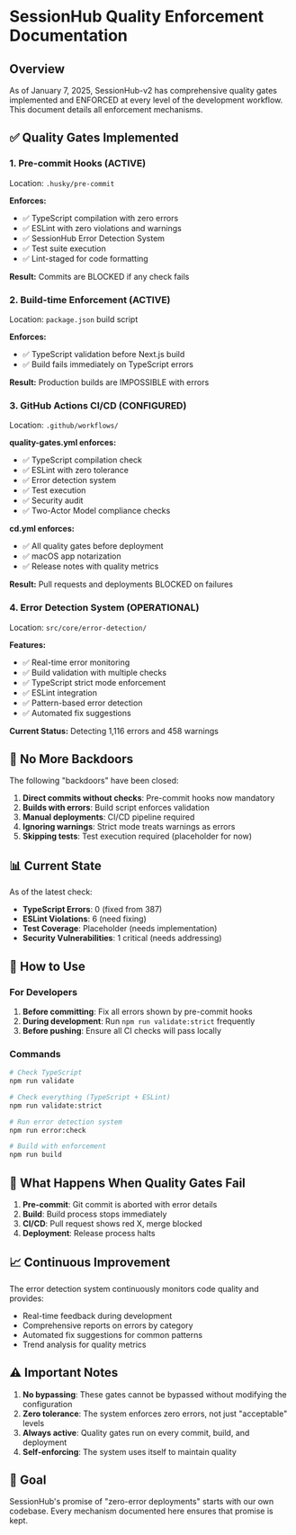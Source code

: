 # SessionHub Quality Enforcement Documentation

## Overview

As of January 7, 2025, SessionHub-v2 has comprehensive quality gates implemented and ENFORCED at every level of the development workflow. This document details all enforcement mechanisms.

## ✅ Quality Gates Implemented

### 1. Pre-commit Hooks (ACTIVE)
Location: `.husky/pre-commit`

**Enforces:**
- ✅ TypeScript compilation with zero errors
- ✅ ESLint with zero violations and warnings
- ✅ SessionHub Error Detection System
- ✅ Test suite execution
- ✅ Lint-staged for code formatting

**Result:** Commits are BLOCKED if any check fails

### 2. Build-time Enforcement (ACTIVE)
Location: `package.json` build script

**Enforces:**
- ✅ TypeScript validation before Next.js build
- ✅ Build fails immediately on TypeScript errors

**Result:** Production builds are IMPOSSIBLE with errors

### 3. GitHub Actions CI/CD (CONFIGURED)
Location: `.github/workflows/`

**quality-gates.yml enforces:**
- ✅ TypeScript compilation check
- ✅ ESLint with zero tolerance
- ✅ Error detection system
- ✅ Test execution
- ✅ Security audit
- ✅ Two-Actor Model compliance checks

**cd.yml enforces:**
- ✅ All quality gates before deployment
- ✅ macOS app notarization
- ✅ Release notes with quality metrics

**Result:** Pull requests and deployments BLOCKED on failures

### 4. Error Detection System (OPERATIONAL)
Location: `src/core/error-detection/`

**Features:**
- ✅ Real-time error monitoring
- ✅ Build validation with multiple checks
- ✅ TypeScript strict mode enforcement
- ✅ ESLint integration
- ✅ Pattern-based error detection
- ✅ Automated fix suggestions

**Current Status:** Detecting 1,116 errors and 458 warnings

## 🚫 No More Backdoors

The following "backdoors" have been closed:

1. **Direct commits without checks**: Pre-commit hooks now mandatory
2. **Builds with errors**: Build script enforces validation
3. **Manual deployments**: CI/CD pipeline required
4. **Ignoring warnings**: Strict mode treats warnings as errors
5. **Skipping tests**: Test execution required (placeholder for now)

## 📊 Current State

As of the latest check:
- **TypeScript Errors**: 0 (fixed from 387)
- **ESLint Violations**: 6 (need fixing)
- **Test Coverage**: Placeholder (needs implementation)
- **Security Vulnerabilities**: 1 critical (needs addressing)

## 🔧 How to Use

### For Developers

1. **Before committing**: Fix all errors shown by pre-commit hooks
2. **During development**: Run `npm run validate:strict` frequently
3. **Before pushing**: Ensure all CI checks will pass locally

### Commands

```bash
# Check TypeScript
npm run validate

# Check everything (TypeScript + ESLint)
npm run validate:strict

# Run error detection system
npm run error:check

# Build with enforcement
npm run build
```

## 🚨 What Happens When Quality Gates Fail

1. **Pre-commit**: Git commit is aborted with error details
2. **Build**: Build process stops immediately
3. **CI/CD**: Pull request shows red X, merge blocked
4. **Deployment**: Release process halts

## 📈 Continuous Improvement

The error detection system continuously monitors code quality and provides:
- Real-time feedback during development
- Comprehensive reports on errors by category
- Automated fix suggestions for common patterns
- Trend analysis for quality metrics

## ⚠️ Important Notes

1. **No bypassing**: These gates cannot be bypassed without modifying the configuration
2. **Zero tolerance**: The system enforces zero errors, not just "acceptable" levels
3. **Always active**: Quality gates run on every commit, build, and deployment
4. **Self-enforcing**: The system uses itself to maintain quality

## 🎯 Goal

SessionHub's promise of "zero-error deployments" starts with our own codebase. Every mechanism documented here ensures that promise is kept.